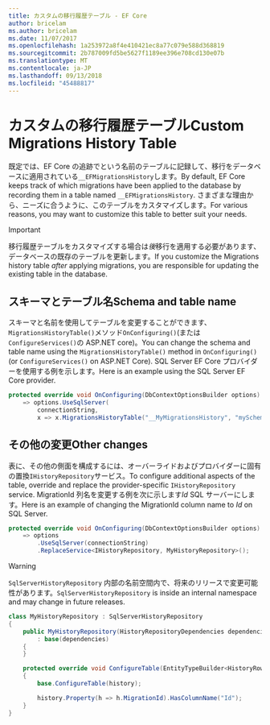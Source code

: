 ```yaml
---
title: カスタムの移行履歴テーブル - EF Core
author: bricelam
ms.author: bricelam
ms.date: 11/07/2017
ms.openlocfilehash: 1a253972a8f4e410421ec8a77c079e588d368819
ms.sourcegitcommit: 2b787009fd5be5627f1189ee396e708cd130e07b
ms.translationtype: MT
ms.contentlocale: ja-JP
ms.lasthandoff: 09/13/2018
ms.locfileid: "45488817"
---
```

<a name="custom-migrations-history-table"></a><span data-ttu-id="c04d1-102">カスタムの移行履歴テーブル</span><span class="sxs-lookup"><span data-stu-id="c04d1-102">Custom Migrations History Table</span></span>
===============================
<span data-ttu-id="c04d1-103">既定では、EF Core の追跡でという名前のテーブルに記録して、移行をデータベースに適用されている`__EFMigrationsHistory`します。</span><span class="sxs-lookup"><span data-stu-id="c04d1-103">By default, EF Core keeps track of which migrations have been applied to the database by recording them in a table named `__EFMigrationsHistory`.</span></span> <span data-ttu-id="c04d1-104">さまざまな理由から、ニーズに合うように、このテーブルをカスタマイズします。</span><span class="sxs-lookup"><span data-stu-id="c04d1-104">For various reasons, you may want to customize this table to better suit your needs.</span></span>

> [!IMPORTANT]
> <span data-ttu-id="c04d1-105">移行履歴テーブルをカスタマイズする場合は*後*移行を適用する必要があります、データベースの既存のテーブルを更新します。</span><span class="sxs-lookup"><span data-stu-id="c04d1-105">If you customize the Migrations history table *after* applying migrations, you are responsible for updating the existing table in the database.</span></span>

<a name="schema-and-table-name"></a><span data-ttu-id="c04d1-106">スキーマとテーブル名</span><span class="sxs-lookup"><span data-stu-id="c04d1-106">Schema and table name</span></span>
----------------------
<span data-ttu-id="c04d1-107">スキーマと名前を使用してテーブルを変更することができます、`MigrationsHistoryTable()`メソッド`OnConfiguring()`(または`ConfigureServices()`の ASP.NET core)。</span><span class="sxs-lookup"><span data-stu-id="c04d1-107">You can change the schema and table name using the `MigrationsHistoryTable()` method in `OnConfiguring()` (or `ConfigureServices()` on ASP.NET Core).</span></span> <span data-ttu-id="c04d1-108">SQL Server EF Core プロバイダーを使用する例を示します。</span><span class="sxs-lookup"><span data-stu-id="c04d1-108">Here is an example using the SQL Server EF Core provider.</span></span>

``` csharp
protected override void OnConfiguring(DbContextOptionsBuilder options)
    => options.UseSqlServer(
        connectionString,
        x => x.MigrationsHistoryTable("__MyMigrationsHistory", "mySchema"));
```

<a name="other-changes"></a><span data-ttu-id="c04d1-109">その他の変更</span><span class="sxs-lookup"><span data-stu-id="c04d1-109">Other changes</span></span>
-------------
<span data-ttu-id="c04d1-110">表に、その他の側面を構成するには、オーバーライドおよびプロバイダーに固有の置換`IHistoryRepository`サービス。</span><span class="sxs-lookup"><span data-stu-id="c04d1-110">To configure additional aspects of the table, override and replace the provider-specific `IHistoryRepository` service.</span></span> <span data-ttu-id="c04d1-111">MigrationId 列名を変更する例を次に示します*Id* SQL サーバーにします。</span><span class="sxs-lookup"><span data-stu-id="c04d1-111">Here is an example of changing the MigrationId column name to *Id* on SQL Server.</span></span>

``` csharp
protected override void OnConfiguring(DbContextOptionsBuilder options)
    => options
        .UseSqlServer(connectionString)
        .ReplaceService<IHistoryRepository, MyHistoryRepository>();
```

> [!WARNING]
> <span data-ttu-id="c04d1-112">`SqlServerHistoryRepository` 内部の名前空間内で、将来のリリースで変更可能性があります。</span><span class="sxs-lookup"><span data-stu-id="c04d1-112">`SqlServerHistoryRepository` is inside an internal namespace and may change in future releases.</span></span>

``` csharp
class MyHistoryRepository : SqlServerHistoryRepository
{
    public MyHistoryRepository(HistoryRepositoryDependencies dependencies)
        : base(dependencies)
    {
    }

    protected override void ConfigureTable(EntityTypeBuilder<HistoryRow> history)
    {
        base.ConfigureTable(history);

        history.Property(h => h.MigrationId).HasColumnName("Id");
    }
}
```
